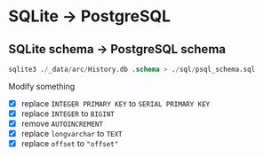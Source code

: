 # SQLite -> PostgreSQL

## SQLite schema -> PostgreSQL schema

```sql
sqlite3 ./_data/arc/History.db .schema > ./sql/psql_schema.sql
```

Modify something

- [x] replace `INTEGER PRIMARY KEY` to `SERIAL PRIMARY KEY`
- [x] replace `INTEGER` to `BIGINT`
- [x] remove `AUTOINCREMENT`
- [x] replace `longvarchar` to `TEXT`
- [x] replace `offset` to `"offset"`
